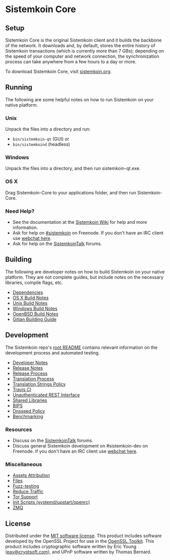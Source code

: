 Sistemkoin Core
=============

Setup
---------------------
Sistemkoin Core is the original Sistemkoin client and it builds the backbone of the network. It downloads and, by default, stores the entire history of Sistemkoin transactions (which is currently more than 7 GBs); depending on the speed of your computer and network connection, the synchronization process can take anywhere from a few hours to a day or more.

To download Sistemkoin Core, visit [sistemkoin.org](https://sistemkoin.org).

Running
---------------------
The following are some helpful notes on how to run Sistemkoin on your native platform.

### Unix

Unpack the files into a directory and run:

- `bin/sistemkoin-qt` (GUI) or
- `bin/sistemkoind` (headless)

### Windows

Unpack the files into a directory, and then run sistemkoin-qt.exe.

### OS X

Drag Sistemkoin-Core to your applications folder, and then run Sistemkoin-Core.

### Need Help?

* See the documentation at the [Sistemkoin Wiki](https://sistemkoin.info/)
for help and more information.
* Ask for help on [#sistemkoin](http://webchat.freenode.net?channels=sistemkoin) on Freenode. If you don't have an IRC client use [webchat here](http://webchat.freenode.net?channels=sistemkoin).
* Ask for help on the [SistemkoinTalk](https://sistemkointalk.io/) forums.

Building
---------------------
The following are developer notes on how to build Sistemkoin on your native platform. They are not complete guides, but include notes on the necessary libraries, compile flags, etc.

- [Dependencies](dependencies.md)
- [OS X Build Notes](build-osx.md)
- [Unix Build Notes](build-unix.md)
- [Windows Build Notes](build-windows.md)
- [OpenBSD Build Notes](build-openbsd.md)
- [Gitian Building Guide](gitian-building.md)

Development
---------------------
The Sistemkoin repo's [root README](/README.md) contains relevant information on the development process and automated testing.

- [Developer Notes](developer-notes.md)
- [Release Notes](release-notes.md)
- [Release Process](release-process.md)
- [Translation Process](translation_process.md)
- [Translation Strings Policy](translation_strings_policy.md)
- [Travis CI](travis-ci.md)
- [Unauthenticated REST Interface](REST-interface.md)
- [Shared Libraries](shared-libraries.md)
- [BIPS](bips.md)
- [Dnsseed Policy](dnsseed-policy.md)
- [Benchmarking](benchmarking.md)

### Resources
* Discuss on the [SistemkoinTalk](https://sistemkointalk.io/) forums.
* Discuss general Sistemkoin development on #sistemkoin-dev on Freenode. If you don't have an IRC client use [webchat here](http://webchat.freenode.net/?channels=sistemkoin-dev).

### Miscellaneous
- [Assets Attribution](assets-attribution.md)
- [Files](files.md)
- [Fuzz-testing](fuzzing.md)
- [Reduce Traffic](reduce-traffic.md)
- [Tor Support](tor.md)
- [Init Scripts (systemd/upstart/openrc)](init.md)
- [ZMQ](zmq.md)

License
---------------------
Distributed under the [MIT software license](/COPYING).
This product includes software developed by the OpenSSL Project for use in the [OpenSSL Toolkit](https://www.openssl.org/). This product includes
cryptographic software written by Eric Young ([eay@cryptsoft.com](mailto:eay@cryptsoft.com)), and UPnP software written by Thomas Bernard.
